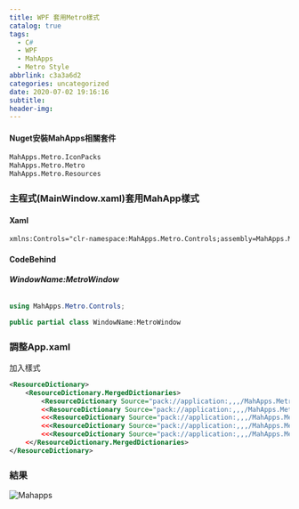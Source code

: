 ```yaml
---
title: WPF 套用Metro樣式
catalog: true
tags:
  - C#
  - WPF
  - MahApps
  - Metro Style
abbrlink: c3a3a6d2
categories: uncategorized
date: 2020-07-02 19:16:16
subtitle:
header-img:
---
```


#### Nuget安裝MahApps相關套件
```xml
MahApps.Metro.IconPacks
MahApps.Metro.Metro
MahApps.Metro.Resources
```
### 主程式(MainWindow.xaml)套用MahApp樣式
#### Xaml
```xml
xmlns:Controls="clr-namespace:MahApps.Metro.Controls;assembly=MahApps.Metro"
```
#### CodeBehind
###### **WindowName:MetroWindow**
```csharp
using MahApps.Metro.Controls;

public partial class WindowName:MetroWindow
```
### 調整App.xaml
加入樣式
``` xml
<ResourceDictionary>
    <ResourceDictionary.MergedDictionaries>
        <ResourceDictionary Source="pack://application:,,,/MahApps.Metro;component/Styles/Controls.xaml" />
        <<ResourceDictionary Source="pack://application:,,,/MahApps.Metro;component/Styles/Fonts.xaml" />
        <<<ResourceDictionary Source="pack://application:,,,/MahApps.Metro;component/Styles/Colors.xaml" />
        <<<ResourceDictionary Source="pack://application:,,,/MahApps.Metro;component/Styles/Accents/Blue.xaml" />
        <<<ResourceDictionary Source="pack://application:,,,/MahApps.Metro;component/Styles/Accents/BaseLight.xaml" />
    <</ResourceDictionary.MergedDictionaries>
</ResourceDictionary>
```
### 結果
![Mahapps](Mahapps.PNG)